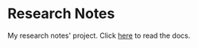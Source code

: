 # Research Notes

My research notes' project. Click [here](http://research-notes.readthedocs.io/en/latest/) to read the docs.
